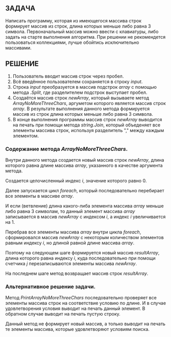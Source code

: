 ## ЗАДАЧА

Написать программу, которая из имеющегося массива строк формирует массив из строк, длина которых меньше либо равна 3 символа. Первоначальный массив можно ввести с клавиатуры, либо задать на старте выполнения алгоритма. При решении не рекомендется пользоваться коллекциями, лучше обойтись исключительно массивами.

 ## РЕШЕНИЕ

1. Пользователь вводит массив строк через пробел.
2. Всё введённое пользователем сохраняется в строку *input*.
3. Строка *input* преобразуется в массив подстрок *array* с помощью метода *.Split*, где разделителем подстрок выступает пробел.
4. Создаётся массив строк *newArray*, который вызываете метод *ArrayNoMoreThreeChars*, аргуметом которого является массив строк *array*. В результате выполнения данного метода формируется массив из строк длина которых меньше либо равна 3 символа.
5. В конце выполнения программы массив строк *newArray* выводится на печать при помощи метода *string.Join*, который объеденяет все элементы массива строк, используя разделитель "," между каждым элементом. 

### Содержание метода *ArrayNoMoreThreeChars*.

Внутри данного метода создается новый массив строк *newArray*, длина которого равна длине массива *array*, указанного в качестве аргумента метода.

Создается целочисленный индекс *i*, значение которого равно 0.

Далее запускается цикл *foreach*, который последовательно перебирает все элементы в массиве *array*.

И если (ветвление) длина какого-либа элемента массива *array* меньше либо равна 3 символам, то данный элемент массива *array* записывается в массив *newArray* с индексом *i*, а индекс *i* увеличивается на 1.

Перебрав все элементы массива *array* внутри цикла *foreach*, сформировался массив *newArray* с некоторым количеством элементов равным индексу *i*, но длиной равной длине массива *array*.

Поэтому на следующем шаге формируется новый массив *resultArray*, длина которого равна индексу *i*, куда последовательно при помощи счетчика *j*  перезаписываются элементы массива *newArray*.

На последнем шаге метод возвращает массив строк *resultArray*.

### Альтернативное решение задачи.

Метод *PrintArrayNoMoreThreeChars* последовательно проверяет все элементы массива строк на соответствие условию по длине. И в случае удовлетворения условия выводит на печать данный элемент. В обратном случае выводит на печать пустую строку.

Данный метод не формирует новый массив, а только выводит на печать те элементы массива, которые удовлетворяют условиям поиска.